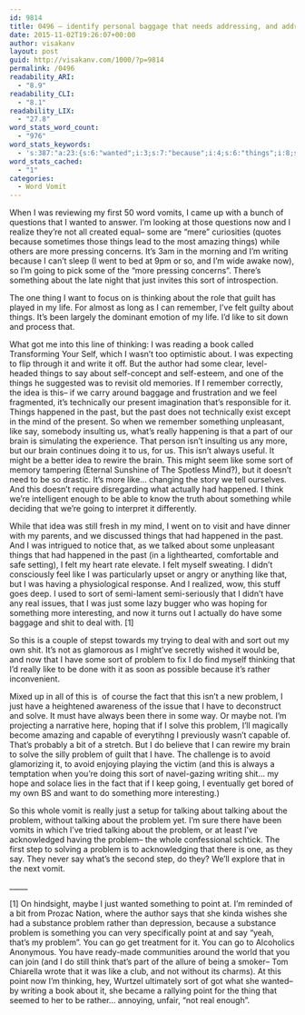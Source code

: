 ```yaml
---
id: 9814
title: 0496 – identify personal baggage that needs addressing, and address it
date: 2015-11-02T19:26:07+00:00
author: visakanv
layout: post
guid: http://visakanv.com/1000/?p=9814
permalink: /0496
readability_ARI:
  - "8.9"
readability_CLI:
  - "8.1"
readability_LIX:
  - "27.8"
word_stats_word_count:
  - "976"
word_stats_keywords:
  - 's:387:"a:23:{s:6:"wanted";i:3;s:7:"because";i:4;s:6:"things";i:8;s:7:"writing";i:3;s:5:"going";i:3;s:4:"just";i:5;s:4:"sort";i:7;s:8:"thinking";i:4;s:8:"remember";i:3;s:4:"felt";i:3;s:4:"like";i:8;s:4:"self";i:3;s:4:"idea";i:3;s:8:"happened";i:4;s:4:"past";i:4;s:4:"mind";i:3;s:6:"really";i:3;s:5:"brain";i:4;s:4:"shit";i:3;s:7:"problem";i:12;s:5:"solve";i:3;s:7:"talking";i:4;s:5:"point";i:4;}";'
word_stats_cached:
  - "1"
categories:
  - Word Vomit
---
```

<p class="p1">
  When I was reviewing my first 50 word vomits, I came up with a bunch of questions that I wanted to answer. I&#8217;m looking at those questions now and I realize they&#8217;re not all created equal– some are &#8220;mere&#8221; curiosities (quotes because sometimes those things lead to the most amazing things) while others are more pressing concerns. It&#8217;s 3am in the morning and I&#8217;m writing because I can&#8217;t sleep (I went to bed at 9pm or so, and I&#8217;m wide awake now), so I&#8217;m going to pick some of the &#8220;more pressing concerns&#8221;. There&#8217;s something about the late night that just invites this sort of introspection.
</p>

<p class="p1">
  The one thing I want to focus on is thinking about the role that guilt has played in my life. For almost as long as I can remember, I&#8217;ve felt guilty about things. It&#8217;s been largely the dominant emotion of my life. I&#8217;d like to sit down and process that.
</p>

<p class="p1">
  What got me into this line of thinking: I was reading a book called Transforming Your Self, which I wasn&#8217;t too optimistic about. I was expecting to flip through it and write it off. But the author had some clear, level-headed things to say about self-concept and self-esteem, and one of the things he suggested was to revisit old memories. If I remember correctly, the idea is this– if we carry around baggage and frustration and we feel fragmented, it&#8217;s technically our present imagination that&#8217;s responsible for it. Things happened in the past, but the past does not technically exist except in the mind of the present. So when we remember something unpleasant, like say, somebody insulting us, what&#8217;s really happening is that a part of our brain is simulating the experience. That person isn&#8217;t insulting us any more, but our brain continues doing it to us, for us. This isn&#8217;t always useful. It might be a better idea to rewire the brain. This might seem like some sort of memory tampering (Eternal Sunshine of The Spotless Mind?), but it doesn&#8217;t need to be so drastic. It&#8217;s more like&#8230; changing the story we tell ourselves. And this doesn&#8217;t require disregarding what actually had happened. I think we&#8217;re intelligent enough to be able to know the truth about something while deciding that we&#8217;re going to interpret it differently.
</p>

<p class="p1">
  While that idea was still fresh in my mind, I went on to visit and have dinner with my parents, and we discussed things that had happened in the past. And I was intrigued to notice that, as we talked about some unpleasant things that had happened in the past (in a lighthearted, comfortable and safe setting), I felt my heart rate elevate. I felt myself sweating. I didn&#8217;t consciously feel like I was particularly upset or angry or anything like that, but I was having a physiological response. And I realized, wow, this stuff goes deep. I used to sort of semi-lament semi-seriously that I didn&#8217;t have any real issues, that I was just some lazy bugger who was hoping for something more interesting, and now it turns out I actually do have some baggage and shit to deal with. [1]
</p>

<p class="p1">
  So this is a couple of stepst towards my trying to deal with and sort out my own shit. It&#8217;s not as glamorous as I might&#8217;ve secretly wished it would be, and now that I have some sort of problem to fix I do find myself thinking that I&#8217;d really like to be done with it as soon as possible because it&#8217;s rather inconvenient.
</p>

<p class="p1">
  Mixed up in all of this is<span class="Apple-converted-space">  </span>of course the fact that this isn&#8217;t a new problem, I just have a heightened awareness of the issue that I have to deconstruct and solve. It must have always been there in some way. Or maybe not. I&#8217;m projecting a narrative here, hoping that if I solve this problem, I&#8217;ll magically become amazing and capable of everytihng I previously wasn&#8217;t capable of. That&#8217;s probably a bit of a stretch. But I do believe that I can rewire my brain to solve the silly problem of guilt that I have. The challenge is to avoid glamorizing it, to avoid enjoying playing the victim (and this is always a temptation when you&#8217;re doing this sort of navel-gazing writing shit&#8230; my hope and solace lies in the fact that if I keep going, I eventually get bored of my own BS and want to do something more interesting.)
</p>

<p class="p1">
  So this whole vomit is really just a setup for talking about talking about the problem, without talking about the problem yet. I&#8217;m sure there have been vomits in which I&#8217;ve tried talking about the problem, or at least I&#8217;ve acknowledged having the problem– the whole confessional schtick. The first step to solving a problem is to acknowledging that there is one, as they say. They never say what&#8217;s the second step, do they? We&#8217;ll explore that in the next vomit.
</p>

<p class="p1">
  _____
</p>

<p class="p1">
  [1] On hindsight, maybe I just wanted something to point at. I&#8217;m reminded of a bit from Prozac Nation, where the author says that she kinda wishes she had a substance problem rather than depression, because a substance problem is something you can very specifically point at and say &#8220;yeah, that&#8217;s my problem&#8221;. You can go get treatment for it. You can go to Alcoholics Anonymous. You have ready-made communities around the world that you can join (and I do still think that&#8217;s part of the allure of being a smoker– Tom Chiarella wrote that it was like a club, and not without its charms). At this point now I&#8217;m thinking, hey, Wurtzel ultimately sort of got what she wanted– by writing a book about it, she became a rallying point for the thing that seemed to her to be rather&#8230; annoying, unfair, &#8220;not real enough&#8221;.
</p>